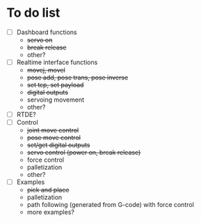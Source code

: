 # To do list
- [ ] Dashboard functions
    - ~~servo on~~
    - ~~break release~~
    - other?
- [ ] Realtime interface functions
    - ~~movej, movel~~
    - ~~pose add, pose trans, pose inverse~~
    - ~~set tcp, set payload~~
    - ~~digital outputs~~
    - servoing movement
    - other?
- [ ] RTDE?
- [ ] Control
    - ~~joint move control~~
    - ~~pose move control~~
    - ~~set/get digital outputs~~
    - ~~servo control (power on, break release)~~
    - force control
    - palletization
    - other?
- [ ] Examples
    - ~~pick and place~~
    - palletization
    - path following (generated from G-code) with force control
    - more examples?